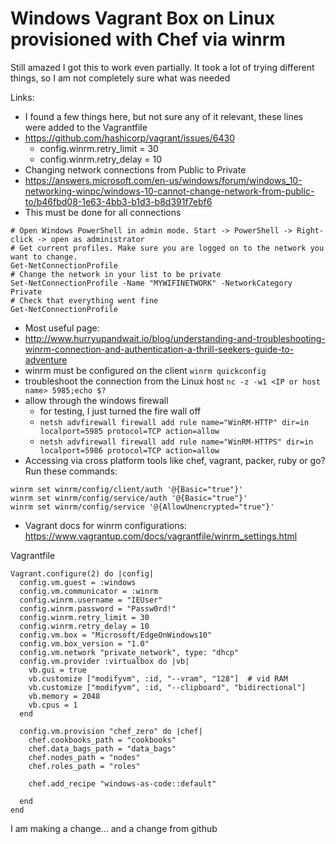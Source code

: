 # Windows Vagrant Box on Linux provisioned with Chef via winrm

Still amazed I got this to work even partially. It took a lot of trying different things, so I am not completely sure what was needed

Links:
* I found a few things here, but not sure any of it relevant, these lines were added to the Vagrantfile
* https://github.com/hashicorp/vagrant/issues/6430
  * config.winrm.retry_limit = 30
  * config.winrm.retry_delay = 10
* Changing network connections from Public to Private
* https://answers.microsoft.com/en-us/windows/forum/windows_10-networking-winpc/windows-10-cannot-change-network-from-public-to/b46fbd08-1e63-4bb3-b1d3-b8d391f7ebf6
* This must be done for all connections
```
# Open Windows PowerShell in admin mode. Start -> PowerShell -> Right-click -> open as administrator
# Get current profiles. Make sure you are logged on to the network you want to change. 
Get-NetConnectionProfile
# Change the network in your list to be private
Set-NetConnectionProfile -Name "MYWIFINETWORK" -NetworkCategory Private
# Check that everything went fine
Get-NetConnectionProfile
```
* Most useful page:
* http://www.hurryupandwait.io/blog/understanding-and-troubleshooting-winrm-connection-and-authentication-a-thrill-seekers-guide-to-adventure
* winrm must be configured on the client `winrm quickconfig`
* troubleshoot the connection from the Linux host `nc -z -w1 <IP or host name> 5985;echo $?`
* allow through the windows firewall
  * for testing, I just turned the fire wall off
  * `netsh advfirewall firewall add rule name="WinRM-HTTP" dir=in localport=5985 protocol=TCP action=allow`
  * `netsh advfirewall firewall add rule name="WinRM-HTTPS" dir=in localport=5986 protocol=TCP action=allow`
* Accessing via cross platform tools like chef, vagrant, packer, ruby or go? Run these commands:
```
winrm set winrm/config/client/auth '@{Basic="true"}'
winrm set winrm/config/service/auth '@{Basic="true"}'
winrm set winrm/config/service '@{AllowUnencrypted="true"}'
```
* Vagrant docs for winrm configurations:  https://www.vagrantup.com/docs/vagrantfile/winrm_settings.html 


Vagrantfile
```
Vagrant.configure(2) do |config|
  config.vm.guest = :windows
  config.vm.communicator = :winrm
  config.winrm.username = "IEUser"
  config.winrm.password = "Passw0rd!"
  config.winrm.retry_limit = 30
  config.winrm.retry_delay = 10
  config.vm.box = "Microsoft/EdgeOnWindows10"
  config.vm.box_version = "1.0"
  config.vm.network "private_network", type: "dhcp"
  config.vm.provider :virtualbox do |vb|
    vb.gui = true
    vb.customize ["modifyvm", :id, "--vram", "128"]  # vid RAM
    vb.customize ["modifyvm", :id, "--clipboard", "bidirectional"]
    vb.memory = 2048
    vb.cpus = 1
  end

  config.vm.provision "chef_zero" do |chef|
    chef.cookbooks_path = "cookbooks"
    chef.data_bags_path = "data_bags"
    chef.nodes_path = "nodes"
    chef.roles_path = "roles"

    chef.add_recipe "windows-as-code::default"

  end
end
```


I am making a change... and a change from github
